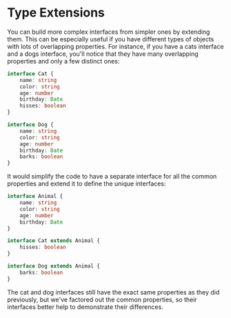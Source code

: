 # Type Extensions

You can build more complex interfaces from simpler ones by extending them. This can be especially useful if you have different types of objects with lots of overlapping properties. For instance, if you have a cats interface and a dogs interface, you'll notice that they have many overlapping properties and only a few distinct ones:

```ts
interface Cat {
    name: string
    color: string
    age: number
    birthday: Date
    hisses: boolean
}

interface Dog {
    name: string
    color: string
    age: number
    birthday: Date
    barks: boolean
}
```

It would simplify the code to have a separate interface for all the common properties and extend it to define the unique interfaces:

```ts
interface Animal {
    name: string
    color: string
    age: number
    birthday: Date
}

interface Cat extends Animal {
    hisses: boolean
}

interface Dog extends Animal {
    barks: boolean
}
```

The cat and dog interfaces still have the exact same properties as they did previously, but we've factored out the common properties, so their interfaces better help to demonstrate their differences.
